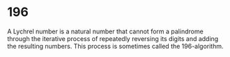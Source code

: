 # 196
A Lychrel number is a natural number that cannot form a palindrome through the iterative process of repeatedly reversing its digits and adding the resulting numbers. This process is sometimes called the 196-algorithm.

